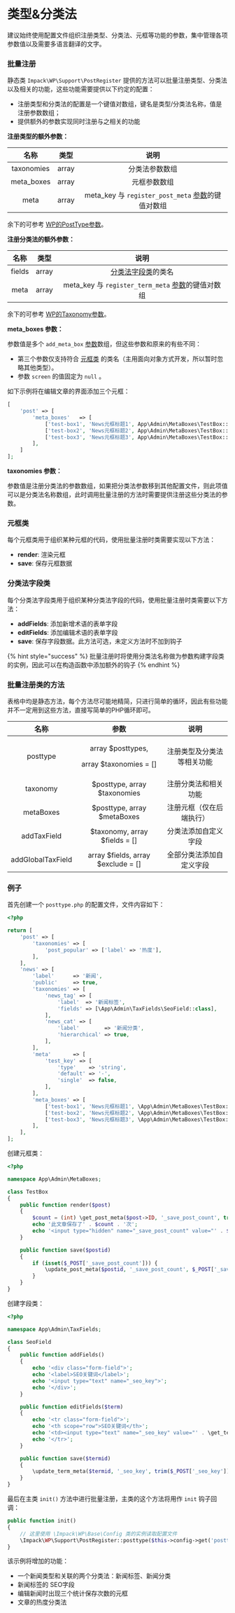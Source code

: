# 类型&分类法

建议始终使用配置文件组织注册类型、分类法、元框等功能的参数，集中管理各项参数值以及需要多语言翻译的文字。

### 批量注册

静态类 `Impack\WP\Support\PostRegister` 提供的方法可以批量注册类型、分类法以及相关的功能，这些功能需要提供以下约定的配置：

* 注册类型和分类法的配置是一个键值对数组，键名是类型/分类法名称，值是注册参数数组；
* 提供额外的参数实现同时注册与之相关的功能

**注册类型的额外参数：**

|      名称     |   类型  |                                      说明                                      |
| :---------: | :---: | :--------------------------------------------------------------------------: |
|  taxonomies | array |                                    分类法参数数组                                   |
| meta\_boxes | array |                                    元框参数数组                                    |
|     meta    | array | meta\_key 与 `register_post_meta` [参数](../can-kao/meta-can-shu.md#meta)的键值对数组 |

余下的可参考 [WP的PostType参数](../can-kao/zhu-ce-de-can-shu.md#zhu-ce-can-shu)。

**注册分类法的额外参数：**

|   名称   |   类型  |                                      说明                                      |
| :----: | :---: | :--------------------------------------------------------------------------: |
| fields | array |         [分类法字段类](lei-xing-fen-lei-fa-1.md#fen-lei-fa-zi-duan-lei)的类名         |
|  meta  | array | meta\_key 与 `register_term_meta` [参数](../can-kao/meta-can-shu.md#meta)的键值对数组 |

余下的可参考 [WP的Taxonomy参数](../can-kao/taxonomy-can-shu.md#zhu-ce-can-shu)。

**meta\_boxes 参数：**

参数值是多个 `add_meta_box` [参数](../can-kao/meta-can-shu.md#metabox)数组，但这些参数和原来的有些不同：

* 第三个参数仅支持符合 [元框类](broken-reference) 的类名（主用面向对象方式开发，所以暂时忽略其他类型）。
* 参数 `screen` 的值固定为 `null` 。

如下示例将在编辑文章的界面添加三个元框：

```php
[
    'post' => [
        'meta_boxes'   => [
            ['test-box1', 'News元框标题1', App\Admin\MetaBoxes\TestBox::class, null, 'side'],
            ['test-box2', 'News元框标题2', App\Admin\MetaBoxes\TestBox::class, null, 'side'],
            ['test-box3', 'News元框标题3', App\Admin\MetaBoxes\TestBox::class, null, 'side'],
        ],
    ]
];
```

**taxonomies 参数：**

参数值是注册分类法的参数数组，如果把分类法参数移到其他配置文件，则此项值可以是分类法名称数组，此时调用批量注册的方法时需要提供注册这些分类法的参数。

### 元框类

每个元框类用于组织某种元框的代码，使用批量注册时类需要实现以下方法：

* **render**: 渲染元框
* **save**: 保存元框数据

### 分类法字段类

每个分类法字段类用于组织某种分类法字段的代码，使用批量注册时类需要以下方法：

* **addFields**: 添加新增术语的表单字段
* **editFields**: 添加编辑术语的表单字段
* **save**: 保存字段数据。此方法可选，未定义方法时不加到钩子

{% hint style="success" %}
批量注册时将使用分类法名称做为参数构建字段类的实例，因此可以在构造函数中添加额外的钩子
{% endhint %}

### 批量注册类的方法

表格中均是静态方法，每个方法尽可能地精简，只进行简单的循环，因此有些功能并不一定用到这些方法，直接写简单的PHP循环即可。

|         名称        |                           参数                           |       说明      |
| :---------------: | :----------------------------------------------------: | :-----------: |
|      posttype     | <p>array $posttypes, </p><p>array $taxonomies = []</p> | 注册类型及分类法等相关功能 |
|      taxonomy     |              $posttype, array $taxonomies              |   注册分类法和相关功能  |
|     metaBoxes     |               $posttype, array $metaBoxes              |  注册元框（仅在后端执行） |
|    addTaxField    |             $taxonomy, array $fields = \[]             |   分类法添加自定义字段  |
| addGlobalTaxField |           array $fields, array $exclude = \[]          |  全部分类法添加自定义字段 |

### 例子

首先创建一个 `posttype.php` 的配置文件，文件内容如下：

```php
<?php

return [
    'post' => [
        'taxonomies' => [
            'post_popular' => ['label' => '热度'],
        ],
    ],
    'news' => [
        'label'      => '新闻',
        'public'     => true,
        'taxonomies' => [
            'news_tag' => [
                'label'  => '新闻标签',
                'fields' => [\App\Admin\TaxFields\SeoField::class],
            ],
            'news_cat' => [
                'label'        => '新闻分类',
                'hierarchical' => true,
            ],
        ],
        'meta'       => [
            'test_key' => [
                'type'    => 'string',
                'default' => '-',
                'single'  => false,
            ],
        ],
        'meta_boxes' => [
            ['test-box1', 'News元框标题1', \App\Admin\MetaBoxes\TestBox::class, null, 'side'],
            ['test-box2', 'News元框标题2', \App\Admin\MetaBoxes\TestBox::class, null, 'side'],
            ['test-box3', 'News元框标题3', \App\Admin\MetaBoxes\TestBox::class, null, 'side'],
        ],
    ],
];
```

创建元框类：

```php
<?php

namespace App\Admin\MetaBoxes;

class TestBox
{
    public function render($post)
    {
        $count = (int) \get_post_meta($post->ID, '_save_post_count', true);
        echo '此文章保存了' . $count . '次';
        echo '<input type="hidden" name="_save_post_count" value="' . $count . '">';
    }

    public function save($postid)
    {
        if (isset($_POST['_save_post_count'])) {
            \update_post_meta($postid, '_save_post_count', $_POST['_save_post_count'] + 1);
        }
    }
}
```

创建字段类：

```php
<?php

namespace App\Admin\TaxFields;

class SeoField
{
    public function addFields()
    {
        echo '<div class="form-field">';
        echo '<label>SEO关键词</label>';
        echo '<input type="text" name="_seo_key">';
        echo '</div>';
    }

    public function editFields($term)
    {
        echo '<tr class="form-field">';
        echo '<th scope="row">SEO关键词</th>';
        echo '<td><input type="text" name="_seo_key" value="' . \get_term_meta($term->term_id, '_seo_key', true) . '"></td>';
        echo '</tr>';
    }

    public function save($termid)
    {
        \update_term_meta($termid, '_seo_key', trim($_POST['_seo_key']));
    }
}
```

最后在主类 `init()` 方法中进行批量注册，主类的这个方法将用作 `init` 钩子回调：

```php
public function init()
{
    // 这里使用 \Impack\WP\Base\Config 类的实例读取配置文件
    \Impack\WP\Support\PostRegister::posttype($this->config->get('posttype'));
}
```

该示例将增加的功能：

* 一个新闻类型和关联的两个分类法：新闻标签、新闻分类
* 新闻标签的 SEO字段
* 编辑新闻时出现三个统计保存次数的元框
* 文章的热度分类法
